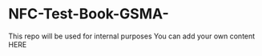 NFC-Test-Book-GSMA-
===================

This repo will be used for internal purposes
You can add your own content HERE
